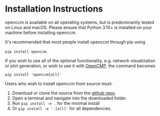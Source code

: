 # Installation Instructions

openccm is available on all operating systems, but is predominantly tested on Linux and macOS.
Please ensure that Python 3.10+ is installed on your machine before installing openccm.

It's recommended that most people install openccm through pip using

`pip install openccm`.

If you wish to use all of the optional functionality, e.g. network visualization or plot generation,
or wish to use it with [OpenCMP](https://opencmp.io), the command becomes

`pip install 'openccm[all]'`

Users who wish to install openccm from source must:
1. Download or clone the source from the [github repo](https://github.com/uw-comphys/openccm).
2. Open a terminal and navigate into the downloaded folder.
3. Run `pip install -e .` for the minimal install
4. Or `pip install -e '.[all]'` for all dependencies.